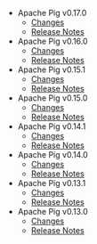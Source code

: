 
<!---
# Licensed to the Apache Software Foundation (ASF) under one
# or more contributor license agreements.  See the NOTICE file
# distributed with this work for additional information
# regarding copyright ownership.  The ASF licenses this file
# to you under the Apache License, Version 2.0 (the
# "License"); you may not use this file except in compliance
# with the License.  You may obtain a copy of the License at
#
#     http://www.apache.org/licenses/LICENSE-2.0
#
# Unless required by applicable law or agreed to in writing, software
# distributed under the License is distributed on an "AS IS" BASIS,
# WITHOUT WARRANTIES OR CONDITIONS OF ANY KIND, either express or implied.
# See the License for the specific language governing permissions and
# limitations under the License.
-->
* Apache Pig v0.17.0
    * [Changes](0.17.0/CHANGES.0.17.0.md)
    * [Release Notes](0.17.0/RELEASENOTES.0.17.0.md)
* Apache Pig v0.16.0
    * [Changes](0.16.0/CHANGES.0.16.0.md)
    * [Release Notes](0.16.0/RELEASENOTES.0.16.0.md)
* Apache Pig v0.15.1
    * [Changes](0.15.1/CHANGES.0.15.1.md)
    * [Release Notes](0.15.1/RELEASENOTES.0.15.1.md)
* Apache Pig v0.15.0
    * [Changes](0.15.0/CHANGES.0.15.0.md)
    * [Release Notes](0.15.0/RELEASENOTES.0.15.0.md)
* Apache Pig v0.14.1
    * [Changes](0.14.1/CHANGES.0.14.1.md)
    * [Release Notes](0.14.1/RELEASENOTES.0.14.1.md)
* Apache Pig v0.14.0
    * [Changes](0.14.0/CHANGES.0.14.0.md)
    * [Release Notes](0.14.0/RELEASENOTES.0.14.0.md)
* Apache Pig v0.13.1
    * [Changes](0.13.1/CHANGES.0.13.1.md)
    * [Release Notes](0.13.1/RELEASENOTES.0.13.1.md)
* Apache Pig v0.13.0
    * [Changes](0.13.0/CHANGES.0.13.0.md)
    * [Release Notes](0.13.0/RELEASENOTES.0.13.0.md)
